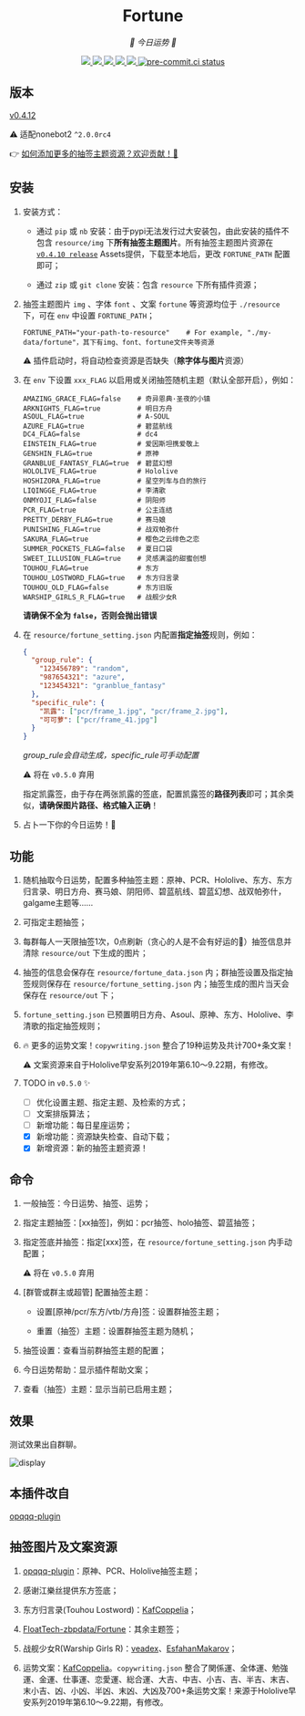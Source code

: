 <div align="center">

# Fortune

_🙏 今日运势 🙏_

</div>
<p align="center">

  <a href="https://github.com/MinatoAquaCrews/nonebot_plugin_fortune/blob/master/LICENSE">
	<img src="https://img.shields.io/github/license/MinatoAquaCrews/nonebot_plugin_fortune?color=blue">
  </a>

  <a href="https://github.com/nonebot/nonebot2">
	<img src="https://img.shields.io/badge/nonebot2-^2.0.0rc4-green">
  </a>

  <a href="https://github.com/MinatoAquaCrews/nonebot_plugin_fortune/releases/tag/v0.4.12">
	<img src="https://img.shields.io/github/v/release/MinatoAquaCrews/nonebot_plugin_fortune?color=orange">
  </a>

  <a href="https://www.codefactor.io/repository/github/MinatoAquaCrews/nonebot_plugin_fortune">
	<img src="https://img.shields.io/codefactor/grade/github/MinatoAquaCrews/nonebot_plugin_fortune/master?color=red">
  </a>

  <a href="https://github.com/MinatoAquaCrews/nonebot_plugin_fortune">
	<img src="https://img.shields.io/pypi/dm/nonebot_plugin_fortune">
  </a>

  <a href="https://results.pre-commit.ci/latest/github/MinatoAquaCrews/nonebot_plugin_fortune/master">
	<img src="https://results.pre-commit.ci/badge/github/MinatoAquaCrews/nonebot_plugin_fortune/master.svg" alt="pre-commit.ci status">
  </a>

</p>

## 版本

[v0.4.12](https://github.com/MinatoAquaCrews/nonebot_plugin_fortune/releases/tag/v0.4.12)

⚠️ 适配nonebot2 `^2.0.0rc4`

👉 [如何添加更多的抽签主题资源？欢迎贡献！🙏](https://github.com/MinatoAquaCrews/nonebot_plugin_fortune/blob/master/How-to-add-new-theme.md)

## 安装

1. 安装方式：

   - 通过 `pip` 或 `nb` 安装：由于pypi无法发行过大安装包，由此安装的插件不包含 `resource/img` 下**所有抽签主题图片**。所有抽签主题图片资源在 [`v0.4.10 release`](https://github.com/MinatoAquaCrews/nonebot_plugin_fortune/releases/tag/v0.4.10) Assets提供，下载至本地后，更改 `FORTUNE_PATH` 配置即可；

   - 通过 `zip` 或 `git clone` 安装：包含 `resource` 下所有插件资源；

2. 抽签主题图片 `img` 、字体 `font` 、文案 `fortune` 等资源均位于 `./resource` 下，可在 `env` 中设置 `FORTUNE_PATH`；

   ```shell
   FORTUNE_PATH="your-path-to-resource"    # For example, "./my-data/fortune"，其下有img、font、fortune文件夹等资源
   ```

   ⚠️️ 插件启动时，将自动检查资源是否缺失（**除字体与图片**资源）

3. 在 `env` 下设置 `xxx_FLAG` 以启用或关闭抽签随机主题（默认全部开启），例如：

   ```shell
   AMAZING_GRACE_FLAG=false    # 奇异恩典·圣夜的小镇
   ARKNIGHTS_FLAG=true         # 明日方舟
   ASOUL_FLAG=true             # A-SOUL
   AZURE_FLAG=true             # 碧蓝航线
   DC4_FLAG=false              # dc4
   EINSTEIN_FLAG=true          # 爱因斯坦携爱敬上
   GENSHIN_FLAG=true           # 原神
   GRANBLUE_FANTASY_FLAG=true  # 碧蓝幻想
   HOLOLIVE_FLAG=true          # Hololive
   HOSHIZORA_FLAG=true         # 星空列车与白的旅行
   LIQINGGE_FLAG=true          # 李清歌
   ONMYOJI_FLAG=false          # 阴阳师
   PCR_FLAG=true               # 公主连结
   PRETTY_DERBY_FLAG=true      # 赛马娘
   PUNISHING_FLAG=true         # 战双帕弥什
   SAKURA_FLAG=true            # 樱色之云绯色之恋
   SUMMER_POCKETS_FLAG=false   # 夏日口袋
   SWEET_ILLUSION_FLAG=true    # 灵感满溢的甜蜜创想
   TOUHOU_FLAG=true            # 东方
   TOUHOU_LOSTWORD_FLAG=true   # 东方归言录
   TOUHOU_OLD_FLAG=false       # 东方旧版
   WARSHIP_GIRLS_R_FLAG=true   # 战舰少女R
   ```

   **请确保不全为 `false`，否则会抛出错误**

4. 在 `resource/fortune_setting.json` 内配置**指定抽签**规则，例如：

   ```json
   {
     "group_rule": {
       "123456789": "random",
       "987654321": "azure",
       "123454321": "granblue_fantasy"
     },
     "specific_rule": {
       "凯露": ["pcr/frame_1.jpg", "pcr/frame_2.jpg"],
       "可可萝": ["pcr/frame_41.jpg"]
     }
   }
   ```

   _group_rule会自动生成，specific_rule可手动配置_

   ⚠️ 将在 `v0.5.0` 弃用

   指定凯露签，由于存在两张凯露的签底，配置凯露签的**路径列表**即可；其余类似，**请确保图片路径、格式输入正确**！

5. 占卜一下你的今日运势！🎉

## 功能

1. 随机抽取今日运势，配置多种抽签主题：原神、PCR、Hololive、东方、东方归言录、明日方舟、赛马娘、阴阳师、碧蓝航线、碧蓝幻想、战双帕弥什，galgame主题等……

2. 可指定主题抽签；

3. 每群每人一天限抽签1次，0点刷新（贪心的人是不会有好运的🤗）抽签信息并清除 `resource/out` 下生成的图片；

4. 抽签的信息会保存在 `resource/fortune_data.json` 内；群抽签设置及指定抽签规则保存在 `resource/fortune_setting.json` 内；抽签生成的图片当天会保存在 `resource/out` 下；

5. `fortune_setting.json` 已预置明日方舟、Asoul、原神、东方、Hololive、李清歌的指定抽签规则；

6. 🔥 更多的运势文案！`copywriting.json` 整合了19种运势及共计700+条文案！

   ⚠️ 文案资源来自于Hololive早安系列2019年第6.10～9.22期，有修改。

7. TODO in `v0.5.0` ✨

   - [ ] 优化设置主题、指定主题、及检索的方式；
   - [ ] 文案排版算法；
   - [ ] 新增功能：每日星座运势；
   - [x] 新增功能：资源缺失检查、自动下载；
   - [x] 新增资源：新的抽签主题资源！

## 命令

1. 一般抽签：今日运势、抽签、运势；

2. 指定主题抽签：[xx抽签]，例如：pcr抽签、holo抽签、碧蓝抽签；

3. 指定签底并抽签：指定[xxx]签，在 `resource/fortune_setting.json` 内手动配置；

   ⚠️ 将在 `v0.5.0` 弃用

4. [群管或群主或超管] 配置抽签主题：

   - 设置[原神/pcr/东方/vtb/方舟]签：设置群抽签主题；

   - 重置（抽签）主题：设置群抽签主题为随机；

5. 抽签设置：查看当前群抽签主题的配置；

6. 今日运势帮助：显示插件帮助文案；

7. 查看（抽签）主题：显示当前已启用主题；

## 效果

测试效果出自群聊。

![display](./display.jpg)

## 本插件改自

[opqqq-plugin](https://github.com/opq-osc/opqqq-plugin)

## 抽签图片及文案资源

1. [opqqq-plugin](https://github.com/opq-osc/opqqq-plugin)：原神、PCR、Hololive抽签主题；

2. 感谢江樂丝提供东方签底；

3. 东方归言录(Touhou Lostword)：[KafCoppelia](https://github.com/KafCoppelia)；

4. [FloatTech-zbpdata/Fortune](https://github.com/FloatTech/zbpdata)：其余主题签；

5. 战舰少女R(Warship Girls R)：[veadex](https://github.com/veadex)、[EsfahanMakarov](https://github.com/EsfahanMakarov)；

6. 运势文案：[KafCoppelia](https://github.com/KafCoppelia)。`copywriting.json` 整合了関係運、全体運、勉強運、金運、仕事運、恋愛運、総合運、大吉、中吉、小吉、吉、半吉、末吉、末小吉、凶、小凶、半凶、末凶、大凶及700+条运势文案！来源于Hololive早安系列2019年第6.10～9.22期，有修改。
